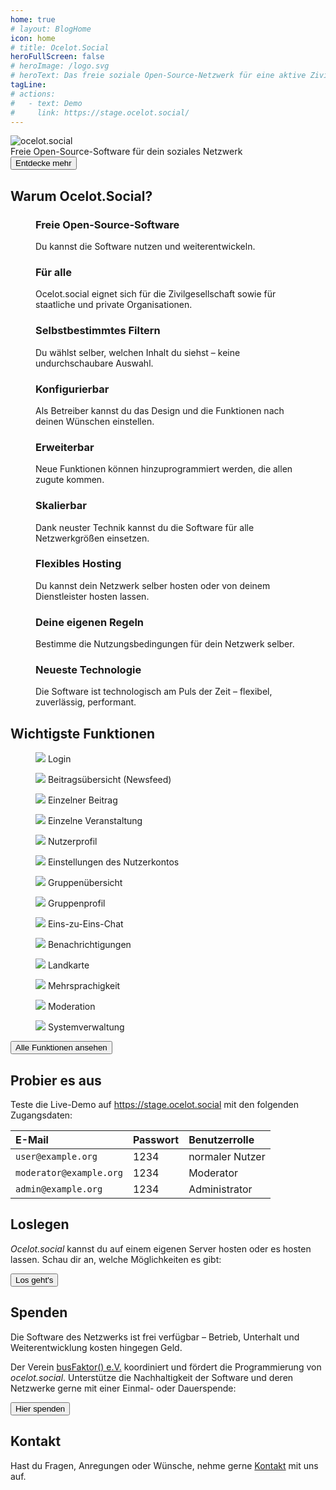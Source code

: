 ```yaml
---
home: true
# layout: BlogHome
icon: home
# title: Ocelot.Social
heroFullScreen: false
# heroImage: /logo.svg
# heroText: Das freie soziale Open-Source-Netzwerk für eine aktive Zivilgesellschaft.
tagLine: 
# actions:
#   - text: Demo
#     link: https://stage.ocelot.social/
---
```


<div class="hero-container">
  <div class="hero-container-inner">
    <div class="hero-container-content">
      <img id="logo" src="/logo.svg" alt="ocelot.social" />
      <div id="slogan-container">
        <span id="slogan-1" class="slogan">Freie Open-Source-Software</span>
        <span id="slogan-2" class="slogan">für dein soziales Netzwerk</span>
      </div>
      <a href="#benefits">
        <Button class="hero-button">
          Entdecke mehr
        </Button>
      </a>
    </div>
  </div>
</div>

<h2 id="benefits" class="large-header">Warum Ocelot.Social?</h2>

<div class="benefits-grid center">
  <figure>
    <HopeIcon icon="fa-solid fa-face-smile" />
    <figcapture>
      <h3>Freie Open-Source-Software</h3>
      Du kannst die Software nutzen und weiterentwickeln.
    </figcapture>
  </figure>
  <figure>
    <HopeIcon icon="fa-solid fa-people-group" />
    <figcapture>
      <h3>Für alle</h3>
      Ocelot.social eignet sich für die Zivilgesellschaft sowie für staatliche und private Organisationen.
    </figcapture>
  </figure>
  <figure>
    <HopeIcon icon="fa-solid fa-filter" />
    <figcapture>
      <h3>Selbstbestimmtes Filtern</h3>
      Du wählst selber, welchen Inhalt du siehst – keine undurchschaubare Auswahl.
    </figcapture>
  </figure>
  <figure>
    <HopeIcon icon="fa-solid fa-gears" />
    <figcapture>
      <h3>Konfigurierbar</h3>
      Als Betreiber kannst du das Design und die Funktionen nach deinen Wünschen einstellen.
    </figcapture>
  </figure>
  <figure>
    <HopeIcon icon="fa-solid fa-code" />
    <figcapture>
      <h3>Erweiterbar</h3>
      Neue Funktionen können hinzuprogrammiert werden, die allen zugute kommen.
    </figcapture>
  </figure>
  <figure>
    <HopeIcon icon="fa-solid fa-up-right-and-down-left-from-center" />
    <figcapture>
      <h3>Skalierbar</h3>
      Dank neuster Technik kannst du die Software für alle Netzwerkgrößen einsetzen.
    </figcapture>
  </figure>
  <figure>
    <HopeIcon icon="home" />
    <figcapture>
      <h3>Flexibles Hosting</h3>
      Du kannst dein Netzwerk selber hosten oder von deinem Dienstleister hosten lassen.
    </figcapture>
  </figure>
  <figure>
    <HopeIcon icon="fa-solid fa-hand-middle-finger" />
    <figcapture>
      <h3>Deine eigenen Regeln</h3>
      Bestimme die Nutzungsbedingungen für dein Netzwerk selber.
    </figcapture>
  </figure>
  <figure>
    <HopeIcon icon="fa-solid fa-shuttle-space" />
    <figcapture>
      <h3>Neueste Technologie</h3>
      Die Software ist technologisch am Puls der Zeit – flexibel, zuverlässig, performant.
    </figcapture>
  </figure>
</div>

<h2 id="feature-headline" class="large-header">Wichtigste Funktionen</h2>

<div class="image-grid center">
  <figure>
    <img src="./assets/login.png" />
    <figcapture>
        Login
    </figcapture>
  </figure>
  <figure>
    <img src="./assets/newsfeed.png" />
    <figcapture>
        Beitragsübersicht (Newsfeed)
    </figcapture>
  </figure>
  <figure>
    <img src="./assets/single-post.png" />
    <figcapture>
        Einzelner Beitrag
    </figcapture>
  </figure>
  <figure>
    <img src="./assets/single-event.png" />
    <figcapture>
        Einzelne Veranstaltung
    </figcapture>
  </figure>
  <figure>
    <img src="./assets/user-profile.png" />
    <figcapture>
        Nutzerprofil
    </figcapture>
  </figure>
  <figure>
    <img src="./assets/user-settings.png" />
    <figcapture>
        Einstellungen des Nutzerkontos
    </figcapture>
  </figure>
  <figure>
    <img src="./assets/group-list.png" />
    <figcapture>
        Gruppenübersicht
    </figcapture>
  </figure>
  <figure>
    <img src="./assets/group-profile.png" />
    <figcapture>
        Gruppenprofil
    </figcapture>
  </figure>
  <figure>
    <img src="./assets/1-to-1-chat.png" />
    <figcapture>
        Eins-zu-Eins-Chat
    </figcapture>
  </figure>
  <figure>
    <img src="./assets/notifications.png" />
    <figcapture>
        Benachrichtigungen
    </figcapture>
  </figure>
  <figure>
    <img src="./assets/map.png" />
    <figcapture>
        Landkarte
    </figcapture>
  </figure>
  <figure>
    <img src="./assets/language-selection.png" />
    <figcapture>
        Mehrsprachigkeit
    </figcapture>
  </figure>
  <figure>
    <img src="./assets/moderation.png" />
    <figcapture>
        Moderation
    </figcapture>
  </figure>
  <figure>
    <img src="./assets/system-administration.png" />
    <figcapture>
        Systemverwaltung
    </figcapture>
  </figure>
</div>

<div class="all-features">
  <a id="hero-button" href="/de/features/">
    <Button>
      Alle Funktionen ansehen
    </Button>
  </a>
</div>

<h2 class="large-header">Probier es aus</h2>

<!--
| E-Mail                  | Passwort | Benutzerrolle   |
| :---                    | :---     | :---            |
| `user@example.org`      | 1234     | normaler Nutzer |
| `moderator@example.org` | 1234     | Moderator       |
| `admin@example.org`     | 1234     | Administrator   |
-->

<div class="center">
  <p>
    Teste die Live-Demo auf
    <a href="https://stage.ocelot.social" target="_blank">https://stage.ocelot.social</a>
    mit den folgenden Zugangsdaten:
  </p>

  <table><thead><tr><th style="text-align:left;">E-Mail</th><th style="text-align:left;">Passwort</th><th style="text-align:left;">Benutzerrolle</th></tr></thead><tbody><tr><td style="text-align:left;"><code>user@example.org</code></td><td style="text-align:left;">1234</td><td style="text-align:left;">normaler Nutzer</td></tr><tr><td style="text-align:left;"><code>moderator@example.org</code></td><td style="text-align:left;">1234</td><td style="text-align:left;">Moderator</td></tr><tr><td style="text-align:left;"><code>admin@example.org</code></td><td style="text-align:left;">1234</td><td style="text-align:left;">Administrator</td></tr></tbody></table>
</div>

<h2 class="large-header">Loslegen</h2>

<div class="center">
  <p>
    <i>Ocelot.social</i> kannst du auf einem eigenen Server hosten oder es hosten lassen.  
    Schau dir an, welche Möglichkeiten es gibt:<br>
  </p>
  <a id="hero-button" href="/de/get-started/">
    <Button>
      Los geht's
    </Button>
  </a>
</div>

<!-- ## Testimonials

XXX -->

<h2 class="large-header">Spenden</h2>

<div class="center">
  <p>
    Die Software des Netzwerks ist frei verfügbar – Betrieb, Unterhalt und Weiterentwicklung kosten hingegen Geld.
  </p>
  <p>
    Der Verein <a href="https://busfaktor.org/de/" target="_blank">busFaktor() e.V.</a> koordiniert und fördert die Programmierung von <i>ocelot.social</i>.
    Unterstütze die Nachhaltigkeit  der Software und deren Netzwerke gerne mit einer Einmal- oder Dauerspende:
  </p>
  <a href="https://busfaktor.org/de/spenden" target="_blank">
    <Button class="donate-button">
      Hier spenden
    </Button>
  </a>
</div>

<h2 class="large-header">Kontakt</h2>

<div class="center">
  <p>
    Hast du Fragen, Anregungen oder Wünsche, nehme gerne <a href="/de/contact/" target="_blank">Kontakt</a> mit uns auf.
  </p>
</div>
